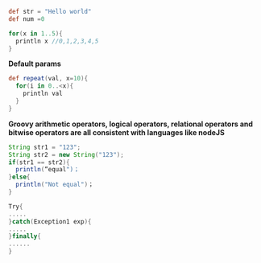 ```groovy
def str = "Hello world"
def num =0
```

```groovy
for(x in 1..5){
  println x //0,1,2,3,4,5
}
```

**Default params**
```groovy
def repeat(val, x=10){
  for(i in 0..<x){
    println val
  }
}
```

**Groovy arithmetic operators, logical operators, relational operators and bitwise operators are all consistent with languages like nodeJS**

```groovy
String str1 = "123";
String str2 = new String("123");
if(str1 == str2){
  println(“equal")；
}else{
  println("Not equal")；
}
```

```groovy
Try{
.....
}catch(Exception1 exp){
.....
}finally{
......
}
```

